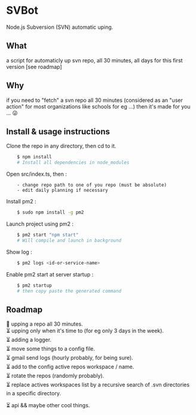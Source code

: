 # SVBot
Node.js Subversion (SVN) automatic uping.  

## What
a script for automaticly up svn repo, all 30 minutes, all days for this first version [see roadmap]

## Why
if you need to "fetch" a svn repo all 30 minutes (considered as an "user action" for most organizations like schools for eg ...) then it's made for you ... 😜

## Install & usage instructions
Clone the repo in any directory, then cd to it.  

```bash
    $ npm install
    # Install all dependencies in node_modules
```
  
Open src/index.ts, then :
```
    - change repo path to one of you repo (must be absolute)
    - edit daily planning if necessary
```

Install pm2 :
```bash
    $ sudo npm install -g pm2 
``` 

Launch project using pm2 :
```bash
    $ pm2 start "npm start"
    # Will compile and launch in background
```

Show log :
```bash
    $ pm2 logs <id-or-service-name>
```

Enable pm2 start at server startup :
```bash
    $ pm2 startup
    # then copy paste the generated command
```

## Roadmap
🔧 upping a repo all 30 minutes.  
⏳ upping only when it's time to (for eg only 3 days in the week).  
⏳ adding a logger.  
⏳ move some things to a config file.  
⏳ gmail send logs (hourly probably, for being sure).  
⏳ add to the config active repos workspace / name.  
⏳ rotate the repos (randomly probably).  
⏳ replace actives workspaces list by a recursive search of .svn directories in a specific directory.  

⏳ api && maybe other cool things.  

